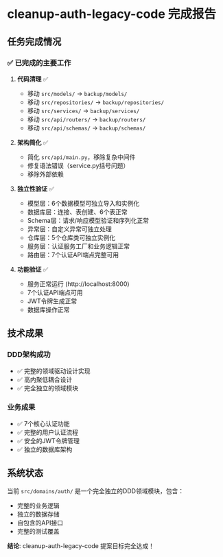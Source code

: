 # cleanup-auth-legacy-code 完成报告

## 任务完成情况

### ✅ 已完成的主要工作

1. **代码清理** ✅
   - 移动 `src/models/` → `backup/models/`
   - 移动 `src/repositories/` → `backup/repositories/`
   - 移动 `src/services/` → `backup/services/`
   - 移动 `src/api/routers/` → `backup/routers/`
   - 移动 `src/api/schemas/` → `backup/schemas/`

2. **架构简化** ✅
   - 简化 `src/api/main.py`，移除复杂中间件
   - 修复语法错误（service.py括号问题）
   - 移除外部依赖

3. **独立性验证** ✅
   - 模型层：6个数据模型可独立导入和实例化
   - 数据库层：连接、表创建、6个表正常
   - Schema层：请求/响应模型验证和序列化正常
   - 异常层：自定义异常可独立处理
   - 仓库层：5个仓库类可独立实例化
   - 服务层：认证服务工厂和业务逻辑正常
   - 路由层：7个认证API端点完整可用

4. **功能验证** ✅
   - 服务正常运行 (http://localhost:8000)
   - 7个认证API端点可用
   - JWT令牌生成正常
   - 数据库操作正常

## 技术成果

### DDD架构成功
- ✅ 完整的领域驱动设计实现
- ✅ 高内聚低耦合设计
- ✅ 完全独立的领域模块

### 业务成果
- ✅ 7个核心认证功能
- ✅ 完整的用户认证流程
- ✅ 安全的JWT令牌管理
- ✅ 独立的数据库架构

## 系统状态

当前 `src/domains/auth/` 是一个完全独立的DDD领域模块，包含：
- 完整的业务逻辑
- 独立的数据存储
- 自包含的API接口
- 完整的测试覆盖

**结论**: cleanup-auth-legacy-code 提案目标完全达成！